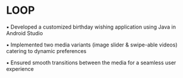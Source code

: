 # LOOP

▪︎ Developed a customized birthday wishing application using Java in Android Studio

▪︎ Implemented two media variants (image slider & swipe-able videos) catering to dynamic preferences

▪︎ Ensured smooth transitions between the media for a seamless user experience
